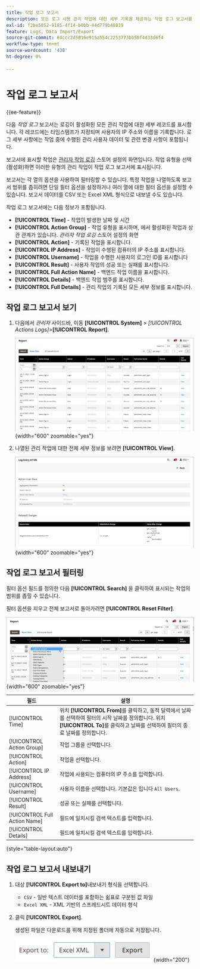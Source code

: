```yaml
---
title: 작업 로그 보고서
description: 모든 로그 사용 관리 작업에 대한 세부 기록을 제공하는 작업 로그 보고서를 보고, 필터링하고, 내보내는 방법을 알아봅니다.
exl-id: f2be5852-9185-4f14-b0bb-44d779b40819
feature: Logs, Data Import/Export
source-git-commit: 64ccc2d5016e915a554c2253773bb50f4d33d6f4
workflow-type: tm+mt
source-wordcount: '438'
ht-degree: 0%

---
```


# 작업 로그 보고서

{{ee-feature}}

다음 _작업 로그_ 보고서는 로깅이 활성화된 모든 관리 작업에 대한 세부 레코드를 표시합니다. 각 레코드에는 타임스탬프가 지정되며 사용자의 IP 주소와 이름을 기록합니다. 로그 세부 사항에는 작업 중에 수행된 관리 사용자 데이터 및 관련 변경 사항이 포함됩니다.

보고서에 표시할 작업은 [관리자 작업 로깅](action-log.md) 스토어 설정의 화면입니다. 작업 유형을 선택(활성화)하면 이러한 유형의 관리 작업이 작업 로그 보고서에 표시됩니다.

보고서는 각 열의 옵션을 사용하여 필터링할 수 있습니다. 특정 작업을 나열하도록 보고서 범위를 좁히려면 단일 필터 옵션을 설정하거나 여러 열에 대한 필터 옵션을 설정할 수 있습니다. 보고서 데이터를 CSV 또는 Excel XML 형식으로 내보낼 수도 있습니다.

작업 로그 보고서에는 다음 정보가 포함됩니다.

- **[!UICONTROL Time]** - 작업이 발생한 날짜 및 시간
- **[!UICONTROL Action Group]** - 작업 유형을 표시하며, 에서 활성화된 작업과 상관 관계가 있습니다. _관리자 작업 로깅_ 스토어 설정의 화면
- **[!UICONTROL Action]** - 기록된 작업을 표시합니다.
- **[!UICONTROL IP Address]** - 작업이 수행된 컴퓨터의 IP 주소를 표시합니다.
- **[!UICONTROL Username]** - 작업을 수행한 사용자의 로그인 ID를 표시합니다
- **[!UICONTROL Result]** - 사용자 작업의 성공 또는 실패를 표시합니다.
- **[!UICONTROL Full Action Name]** - 백엔드 작업 이름을 표시합니다.
- **[!UICONTROL Details]** - 백엔드 작업 범주를 표시합니다.
- **[!UICONTROL Full Details]** - 관리 작업의 기록된 모든 세부 정보를 표시합니다.

## 작업 로그 보고서 보기

1. 다음에서 _관리자_ 사이드바, 이동 **[!UICONTROL System]** > _[!UICONTROL Actions Logs]_>**[!UICONTROL Report]**.

   ![작업 로그](./assets/action-log-report.png){width="600" zoomable="yes"}

1. 나열된 관리 작업에 대한 전체 세부 정보를 보려면 **[!UICONTROL View]**.

   ![작업 로그 항목 세부 정보](./assets/action-log-report-view.png){width="600" zoomable="yes"}

## 작업 로그 보고서 필터링

필터 옵션 필드를 정의한 다음 **[!UICONTROL Search]** 을 클릭하여 표시되는 작업의 범위를 좁힐 수 있습니다.

필터 옵션을 지우고 전체 보고서로 돌아가려면 **[!UICONTROL Reset Filter]**.

![작업 로그 보고서 필터](./assets/action-log-report-filters.png){width="600" zoomable="yes"}

| 필드 | 설명 |
|--- |--- |
| [!UICONTROL Time] | 위치 **[!UICONTROL From]**&#x200B;를 클릭하고, 동적 달력에서 날짜를 선택하여 필터의 시작 날짜를 정의합니다. 위치 **[!UICONTROL To]**&#x200B;를 클릭하고 날짜를 선택하여 필터의 종료 날짜를 정의합니다. |
| [!UICONTROL Action Group] | 작업 그룹을 선택합니다. |
| [!UICONTROL Action] | 작업을 선택합니다. |
| [!UICONTROL IP Address] | 작업에 사용되는 컴퓨터의 IP 주소를 입력합니다. |
| [!UICONTROL Username] | 사용자 이름을 선택합니다. 기본값은 입니다 `All Users`. |
| [!UICONTROL Result] | 성공 또는 실패를 선택합니다. |
| [!UICONTROL Full Action Name] | 필드에 일치시킬 검색 텍스트를 입력합니다. |
| [!UICONTROL Details] | 필드에 일치시킬 검색 텍스트를 입력합니다. |

{style="table-layout:auto"}

## 작업 로그 보고서 내보내기

1. 대상 **[!UICONTROL Export to]**&#x200B;내보내기 형식을 선택합니다.

   - `CSV` - 일반 텍스트 데이터를 포함하는 쉼표로 구분된 값 파일
   - `Excel XML` - XML 기반의 스프레드시트 데이터 형식

1. 클릭 **[!UICONTROL Export]**.

   생성된 파일은 다운로드를 위해 지정된 폴더에 자동으로 저장됩니다.

   ![작업 로그 보고서 내보내기](./assets/action-log-report-export.png){width="200"}
